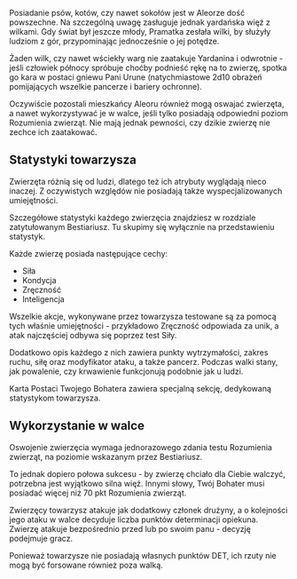 Posiadanie psów, kotów, czy nawet sokołów jest w Aleorze dość powszechne. Na szczególną uwagę zasługuje jednak yardańska więź z wilkami. Gdy świat był jeszcze młody, Pramatka zesłała wilki, by służyły ludziom z gór, przypominając jednocześnie o jej potędze.

Żaden wilk, czy nawet wściekły warg nie zaatakuje Yardanina i odwrotnie - jeśli człowiek północy spróbuje choćby podnieść rękę na to zwierzę, spotka go kara w postaci gniewu Pani Urune (natychmiastowe 2d10 obrażeń pomijających wszelkie pancerze i bariery ochronne).

Oczywiście pozostali mieszkańcy Aleoru również mogą oswajać zwierzęta, a nawet wykorzystywać je w walce, jeśli tylko posiadają odpowiedni poziom Rozumienia zwierząt. Nie mają jednak pewności, czy dzikie zwierzę nie zechce ich zaatakować.

## Statystyki towarzysza

Zwierzęta różnią się od ludzi, dlatego też ich atrybuty wyglądają nieco inaczej. Z oczywistych względów nie posiadają także wyspecjalizowanych umiejętności. 

Szczegółowe statystyki każdego zwierzęcia znajdziesz w rozdziale zatytułowanym Bestiariusz. Tu skupimy się wyłącznie na przedstawieniu statystyk.

Każde zwierzę posiada następujące cechy:

- Siła
- Kondycja
- Zręczność
- Inteligencja 

Wszelkie akcje, wykonywane przez towarzysza testowane są za pomocą tych właśnie umiejętności - przykładowo Zręczność odpowiada za unik, a atak najczęściej odbywa się poprzez test Siły.

Dodatkowo opis każdego z nich zawiera punkty wytrzymałości, zakres ruchu, siłę oraz modyfikator ataku, a także pancerz. Podczas walki stany, jak powalenie, czy krwawienie funkcjonują podobnie jak u ludzi.

Karta Postaci Twojego Bohatera zawiera specjalną sekcję, dedykowaną statystykom towarzysza.

## Wykorzystanie w walce

Oswojenie zwierzęcia wymaga jednorazowego zdania testu Rozumienia zwierząt, na poziomie wskazanym przez Bestiariusz. 

To jednak dopiero połowa sukcesu - by zwierzę chciało dla Ciebie walczyć, potrzebna jest wyjątkowo silna więź. Innymi słowy, Twój Bohater musi posiadać więcej niż 70 pkt Rozumienia zwierząt.

Zwierzęcy towarzysz atakuje jak dodatkowy członek drużyny, a o kolejności jego ataku w walce decyduje liczba punktów determinacji opiekuna. Zwierzę atakuje bezpośrednio przed lub po swoim panu - decyzję podejmuje gracz.

Ponieważ towarzysze nie posiadają własnych punktów DET, ich rzuty nie mogą być forsowane również poza walką.